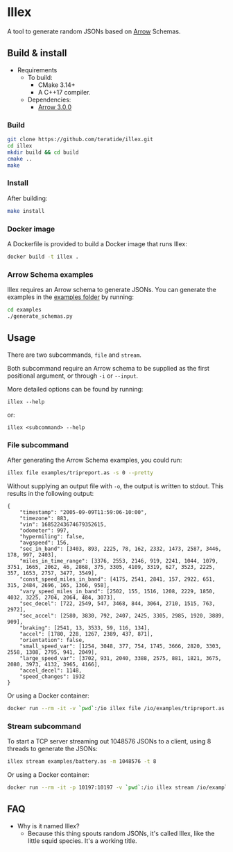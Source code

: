 # Illex

A tool to generate random JSONs based on [Arrow](https://arrow.apache.org)
Schemas.

## Build & install

- Requirements
  - To build:
    - CMake 3.14+
    - A C++17 compiler.
  - Dependencies:
    - [Arrow 3.0.0](https://arrow.apache.org)

### Build

```bash
git clone https://github.com/teratide/illex.git
cd illex
mkdir build && cd build
cmake ..
make
```

### Install

After building:

```bash
make install
```

### Docker image

A Dockerfile is provided to build a Docker image that runs Illex:

```bash
docker build -t illex .
```

### Arrow Schema examples

Illex requires an Arrow schema to generate JSONs. You can generate the examples
in the [examples folder](examples) by running:

```bash
cd examples
./generate_schemas.py
```

## Usage

There are two subcommands, `file` and `stream`.

Both subcommand require an Arrow schema to be supplied as the first positional
argument, or through `-i` or `--input`.

More detailed options can be found by running:

```
illex --help
```

or:

```
illex <subcommand> --help
```

### File subcommand

After generating the Arrow Schema examples, you could run:

```bash
illex file examples/tripreport.as -s 0 --pretty
```

Without supplying an output file with `-o`, the output is written to stdout.
This results in the following output:

```
{
    "timestamp": "2005-09-09T11:59:06-10:00",
    "timezone": 883,
    "vin": 16852243674679352615,
    "odometer": 997,
    "hypermiling": false,
    "avgspeed": 156,
    "sec_in_band": [3403, 893, 2225, 78, 162, 2332, 1473, 2587, 3446, 178, 997, 2403],
    "miles_in_time_range": [3376, 2553, 2146, 919, 2241, 1044, 1079, 3751, 1665, 2062, 46, 2868, 375, 3305, 4109, 3319, 627, 3523, 2225, 357, 1653, 2757, 3477, 3549],
    "const_speed_miles_in_band": [4175, 2541, 2841, 157, 2922, 651, 315, 2484, 2696, 165, 1366, 958],
    "vary_speed_miles_in_band": [2502, 155, 1516, 1208, 2229, 1850, 4032, 3225, 2704, 2064, 484, 3073],
    "sec_decel": [722, 2549, 547, 3468, 844, 3064, 2710, 1515, 763, 2972],
    "sec_accel": [2580, 3830, 792, 2407, 2425, 3305, 2985, 1920, 3889, 909],
    "braking": [2541, 13, 3533, 59, 116, 134],
    "accel": [1780, 228, 1267, 2389, 437, 871],
    "orientation": false,
    "small_speed_var": [1254, 3048, 377, 754, 1745, 3666, 2820, 3303, 2558, 1308, 2795, 941, 2049],
    "large_speed_var": [3702, 931, 2040, 3388, 2575, 881, 1821, 3675, 2080, 3973, 4132, 3965, 4166],
    "accel_decel": 1148,
    "speed_changes": 1932
}
```

Or using a Docker container:

```bash
docker run --rm -it -v `pwd`:/io illex file /io/examples/tripreport.as -s 0 --pretty
```

### Stream subcommand

To start a TCP server streaming out 1048576 JSONs to a client, using 8 threads
to generate the JSONs:

```bash
illex stream examples/battery.as -m 1048576 -t 8
```

Or using a Docker container:

```bash
docker run --rm -it -p 10197:10197 -v `pwd`:/io illex stream /io/examples/battery.as -m 1048576 -t 8
```

## FAQ

- Why is it named Illex?
  - Because this thing spouts random JSONs, it's called Illex, like the little
    squid species. It's a working title.
